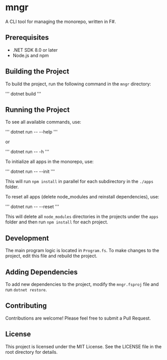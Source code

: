 # mngr

A CLI tool for managing the monorepo, written in F#.

## Prerequisites

- .NET SDK 8.0 or later
- Node.js and npm

## Building the Project

To build the project, run the following command in the `mngr` directory:

'''
dotnet build
'''

## Running the Project

To see all available commands, use:

'''
dotnet run -- --help
'''

or

'''
dotnet run -- -h
'''

To initialize all apps in the monorepo, use:

'''
dotnet run -- --init
'''

This will run `npm install` in parallel for each subdirectory in the `./apps` folder.

To reset all apps (delete node_modules and reinstall dependencies), use:

'''
dotnet run -- --reset
'''

This will delete all `node_modules` directories in the projects under the `apps` folder and then run `npm install` for each project.

## Development

The main program logic is located in `Program.fs`. To make changes to the project, edit this file and rebuild the project.

## Adding Dependencies

To add new dependencies to the project, modify the `mngr.fsproj` file and run `dotnet restore`.

## Contributing

Contributions are welcome! Please feel free to submit a Pull Request.

## License

This project is licensed under the MIT License. See the LICENSE file in the root directory for details.

